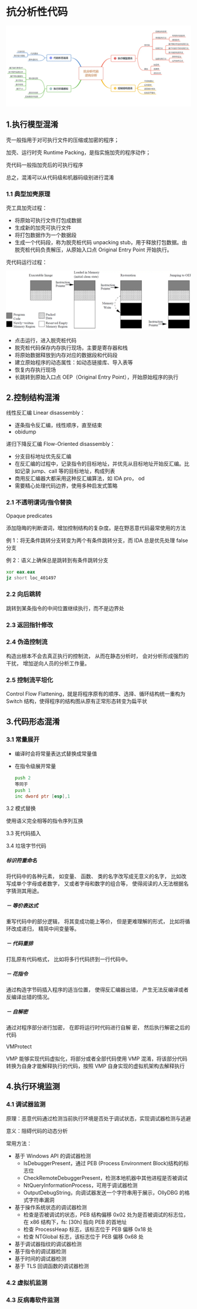 # 抗分析性代码

![image-20241030090802405](./assets/3.抗分析性代码/image-20241030090802405.png)

## 1.执行模型混淆

壳一般指用于对可执行文件的压缩或加密的程序；

加壳、运行时壳 Runtime Packing，是指实施加壳的程序动作；

壳代码一般指加壳后的可执行程序

总之，混淆可以从代码级和机器码级别进行混淆

### 1.1 典型加壳原理

壳工具加壳过程：

* 将原始可执行文件打包成数据
* 生成新的加壳可执行文件
* 将打包数据作为一个数据段
* 生成一个代码段，称为脱壳桩代码 unpacking stub，用于释放打包数据。由脱壳桩代码负责解压，从原始入口点 Original Entry Point 开始执行。

壳代码运行过程：

![image-20241030091630496](./assets/3.抗分析性代码/image-20241030091630496.png)

* 点击运行，进入脱壳桩代码
* 脱壳桩代码保存内存执行现场，主要是寄存器和栈
* 将原始数据释放到内存对应的数据段和代码段
* 建立原始程序的动态属性：如动态链接库、导入表等
* 恢复内存执行现场
* 长跳转到原始入口点 OEP（Original Entry Point），开始原始程序的执行



## 2.控制结构混淆

线性反汇编 Linear disassembly：

* 逐条指令反汇编，线性顺序，直至结束
* obidump

递归下降反汇编 Flow-Oriented disassembly：

* 分支目标地址优先反汇编
* 在反汇编的过程中，记录指令的目标地址，并优先从目标地址开始反汇编。比如记录 jump、call 等的目标地址，构成列表
* 商用反汇编器大都采用这种反汇编算法，如 IDA pro， od
* 需要精心处理代码边界，使用多种启发式策略

### 2.1 不透明谓词/指令替换

Opaque predicates

添加隐晦的判断谓词，增加控制结构的复杂度。是在野恶意代码最常使用的方法

例 1：将无条件跳转分支转变为两个有条件跳转分支，而 IDA 总是优先处理 false 分支

例 2：语义上确保总是跳转到有条件跳转分支

```asm
xor eax.eax 
jz short loc_401497
```

### 2.2 向后跳转

跳转到某条指令的中间位置继续执行，而不是边界处

### 2.3 返回指针修改



### 2.4 伪造控制流

构造出根本不会去真正执行的控制流， 从而在静态分析时， 会对分析形成强烈的干扰， 增加逆向人员的分析工作量。

### 2.5 控制流平坦化

Control Flow Flattening，就是将程序原有的顺序、选择、循环结构统一重构为 Switch 结构，使得程序的结构图从原有正常形态转变为扁平状



## 3.代码形态混淆

### 3.1 常量展开

* 编译时会将常量表达式替换成常量值

* 在指令级展开常量

  ```asm
  push 2
  等同于
  push 1 
  inc dword ptr [esp],1
  ```

  

3.2 模式替换

使用语义完全相等的指令序列互换

3.3 死代码插入

3.4 垃圾字节代码

##### 标识符重命名

将代码中的各种元素， 如变量、 函数、 类的名字改写成无意义的名字， 比如改写成单个字母或者数字， 又或者字母和数字的组合等， 使得阅读的人无法根据名字猜测其用途。

##### － 等价表达式

重写代码中的部分逻辑， 将其变成功能上等价， 但是更难理解的形式， 比如将循环改成递归， 精简中间变量等。

##### － 代码重排

打乱原有代码格式， 比如将多行代码挤到一行代码中。

##### － 花指令

通过构造字节码插入程序的适当位置， 使得反汇编器出错， 产生无法反编译或者反编译出错的情况。

##### － 自解密

通过对程序部分进行加密， 在即将运行时代码进行自解 密， 然后执行解密之后的代码



VMProtect

 VMP 能够实现代码虚拟化，将部分或者全部代码使用 VMP 混淆，将该部分代码转换为自身才能解释执行的代码，按照 VMP 自身实现的虚拟机架构去解释执行





## 4.执行环境监测

### 4.1 调试器监测

原理：恶意代码通过检测当前执行环境是否处于调试状态，实现调试器检测与逃避

意义：阻碍代码的动态分析

常用方法：

* 基于 Windows API 的调试器检测
  * IsDebuggerPresent，通过 PEB (Process Environment Block)结构的标志位
  * CheckRemoteDebuggerPresent，检测本地机器中其他进程是否被调试
  * NtQueryInformationProcess，可用于调试器检测
  * OutputDebugString，向调试器发送一个字符串用于展示，OllyDBG 的格式字符串漏洞
* 基于操作系统状态的调试器检测
  * 检查是否被调试的状态，PEB 结构偏移 0x02 处为是否被调试的标志位，在 x86 结构下，fs: [30h] 指向 PEB 的首地址
  * 检查 ProcessHeap 标志，该标志位于 PEB 偏移 0x18 处
  * 检查 NTGlobal 标志，该标志位于 PEB 偏移 0x68 处
* 基于调试器指纹的调试器检测
* 基于指令的调试器检测
* 基于时间的调试器检测
* 基于 TLS 回调函数的调试器检测

### 4.2 虚拟机监测

### 4.3 反病毒软件监测
